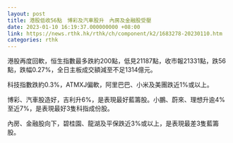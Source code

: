 ```yaml
---
layout: post
title: 港股低收56點　博彩及汽車股升　內房及金融股受壓
date: 2023-01-10 16:19:37.000000000 +08:00
link: https://news.rthk.hk/rthk/ch/component/k2/1683278-20230110.htm
categories: rthk
---
```


港股再度回軟，恒生指數最多跌約200點，低見21187點，收市報21331點，跌56點，跌幅0.27%，全日主板成交額減至不足1314億元。

科技指數跌約0.3%，ATMXJ偏軟，阿里巴巴、小米及美團跌近1%或以上。

博彩、汽車股造好，吉利升6%，是表現最好藍籌股。小鵬、蔚來、理想升逾4%至近7%，是表現最好3隻科指成份股。

內房、金融股向下，碧桂園、龍湖及平保跌近3%或以上，是表現最差3隻藍籌股。
